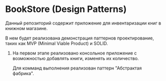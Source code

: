 # BookStore (Design Patterns)

Данный репозиторий содержит приложение для инвентаризации книг в книжном магазине.

В нем будет реализована демонстрация паттернов проектирование, таких как MVP (Minimal Viable Product) и SOLID.

1) На первом этапе реализовано консольное приложение с возможностью добавлять книги, изменять их количество.

    Для комманд выполнения реализован паттерн "Абстрактая фабрика".